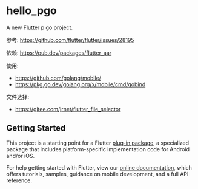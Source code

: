 # hello_pgo

A new Flutter p go project.

参考: https://github.com/flutter/flutter/issues/28195

依赖: https://pub.dev/packages/flutter_aar

使用: 
- https://github.com/golang/mobile/
- https://pkg.go.dev/golang.org/x/mobile/cmd/gobind

文件选择:
- https://gitee.com/jrnet/flutter_file_selector

## Getting Started

This project is a starting point for a Flutter
[plug-in package](https://flutter.dev/developing-packages/),
a specialized package that includes platform-specific implementation code for
Android and/or iOS.

For help getting started with Flutter, view our
[online documentation](https://flutter.dev/docs), which offers tutorials,
samples, guidance on mobile development, and a full API reference.

